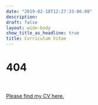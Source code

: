 ```yaml
---
date: "2019-02-18T12:27:33-06:00"
description:
draft: false
layout: wide-body
show_title_as_headline: true
title: Curriculum Vitae
---
```


# 404
\
\
[Please find my CV here.](https://yankikalfa.netlify.app/cv/Kalfa_Resume.pdf)